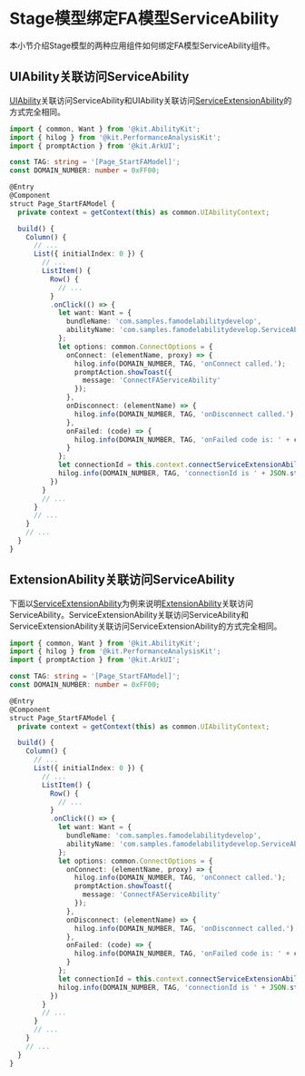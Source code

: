 # Stage模型绑定FA模型ServiceAbility


本小节介绍Stage模型的两种应用组件如何绑定FA模型ServiceAbility组件。


## UIAbility关联访问ServiceAbility

[UIAbility](../reference/apis-ability-kit/js-apis-app-ability-uiAbility.md)关联访问ServiceAbility和UIAbility关联访问[ServiceExtensionAbility](../reference/apis-ability-kit/js-apis-app-ability-serviceExtensionAbility-sys.md)的方式完全相同。


```ts
import { common, Want } from '@kit.AbilityKit';
import { hilog } from '@kit.PerformanceAnalysisKit';
import { promptAction } from '@kit.ArkUI';

const TAG: string = '[Page_StartFAModel]';
const DOMAIN_NUMBER: number = 0xFF00;

@Entry
@Component
struct Page_StartFAModel {
  private context = getContext(this) as common.UIAbilityContext;

  build() {
    Column() {
      // ...
      List({ initialIndex: 0 }) {
        // ...
        ListItem() {
          Row() {
            // ...
          }
          .onClick(() => {
            let want: Want = {
              bundleName: 'com.samples.famodelabilitydevelop',
              abilityName: 'com.samples.famodelabilitydevelop.ServiceAbility',
            };
            let options: common.ConnectOptions = {
              onConnect: (elementName, proxy) => {
                hilog.info(DOMAIN_NUMBER, TAG, 'onConnect called.');
                promptAction.showToast({
                  message: 'ConnectFAServiceAbility'
                });
              },
              onDisconnect: (elementName) => {
                hilog.info(DOMAIN_NUMBER, TAG, 'onDisconnect called.');
              },
              onFailed: (code) => {
                hilog.info(DOMAIN_NUMBER, TAG, 'onFailed code is: ' + code);
              }
            };
            let connectionId = this.context.connectServiceExtensionAbility(want, options);
            hilog.info(DOMAIN_NUMBER, TAG, 'connectionId is ' + JSON.stringify(connectionId));
          })
        }
        // ...
      }
      // ...
    }
    // ...
  }
}
```


## ExtensionAbility关联访问ServiceAbility

下面以[ServiceExtensionAbility](../reference/apis-ability-kit/js-apis-app-ability-serviceExtensionAbility-sys.md)为例来说明[ExtensionAbility](../reference/apis-ability-kit/js-apis-app-ability-extensionAbility.md)关联访问ServiceAbility。ServiceExtensionAbility关联访问ServiceAbility和ServiceExtensionAbility关联访问ServiceExtensionAbility的方式完全相同。


```ts
import { common, Want } from '@kit.AbilityKit';
import { hilog } from '@kit.PerformanceAnalysisKit';
import { promptAction } from '@kit.ArkUI';

const TAG: string = '[Page_StartFAModel]';
const DOMAIN_NUMBER: number = 0xFF00;

@Entry
@Component
struct Page_StartFAModel {
  private context = getContext(this) as common.UIAbilityContext;

  build() {
    Column() {
      // ...
      List({ initialIndex: 0 }) {
        // ...
        ListItem() {
          Row() {
            // ...
          }
          .onClick(() => {
            let want: Want = {
              bundleName: 'com.samples.famodelabilitydevelop',
              abilityName: 'com.samples.famodelabilitydevelop.ServiceAbility',
            };
            let options: common.ConnectOptions = {
              onConnect: (elementName, proxy) => {
                hilog.info(DOMAIN_NUMBER, TAG, 'onConnect called.');
                promptAction.showToast({
                  message: 'ConnectFAServiceAbility'
                });
              },
              onDisconnect: (elementName) => {
                hilog.info(DOMAIN_NUMBER, TAG, 'onDisconnect called.');
              },
              onFailed: (code) => {
                hilog.info(DOMAIN_NUMBER, TAG, 'onFailed code is: ' + code);
              }
            };
            let connectionId = this.context.connectServiceExtensionAbility(want, options);
            hilog.info(DOMAIN_NUMBER, TAG, 'connectionId is ' + JSON.stringify(connectionId));
          })
        }
        // ...
      }
      // ...
    }
    // ...
  }
}
```
